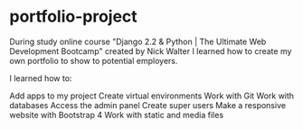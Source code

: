 # portfolio-project

During study online course "Django 2.2 & Python | The Ultimate Web Development Bootcamp" created by Nick Walter 
I learned how to create my own portfolio to show to potential employers.  

I learned how to: 

Add apps to my project
Create virtual environments 
Work with Git
Work with databases
Access the admin panel
Create super users 
Make a responsive website with Bootstrap 4
Work with static and media files 
